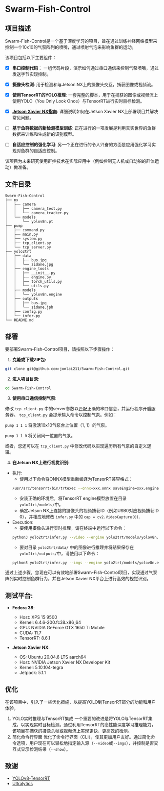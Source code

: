 # Swarm-Fish-Control

## 项目描述

Swarm-Fish-Control是一个基于深度学习的项目，旨在通过训练神经网络模型来控制一个10x10的气泵阵列的喷嘴，通过喷射气泡来影响鱼群的运动。

该项目包括以下主要组件：

- [x] **串口控制代码**： 一组代码片段，演示如何通过串口通信来控制气泵喷嘴，通过发送字节实现控制。

- [x] **摄像头检测**: 用于检测和与Jetson NX上的摄像头交互，捕获图像或视频流。

- [x] **使用TensorRT的YOLO推理**: 一套完整的脚本，用于在捕获的图像或视频流上使用YOLO（You Only Look Once）与TensorRT进行实时目标检测。

- [x] **[Jetson Xavier NX指南](Jetson%20Xavier%20NX%20Deployment_zh.md)**: 详细说明如何在Jetson Xavier NX上部署项目并解决常见问题。

- [ ] **基于鱼群数据的新检测模型训练**: 正在进行的一项发展是利用真实世界的鱼群数据来训练和生成新的识别模型。

- [ ] **自适应控制的强化学习**: 另一个正在进行的令人兴奋的方面是应用强化学习实现对鱼群的自适应控制。

该项目为未来研究使用群控技术在实际应用中（例如控制无人机或自动船的群体运动）做准备。


## 文件目录
```
Swarm-Fish-Control
├── nx
│   ├── camera
│   │   ├── camera_test.py
│   │   └── camera_tracker.py
│   └── models
│       └── yolov8n.pt
├── pump
│   ├── command.py
│   ├── main.py
│   ├── system.py
│   ├── tcp_client.py
│   └── tcp_server.py
├── yolo2trt
│   ├── data
│   │   ├── bus.jpg
│   │   └── zidane.jpg
│   ├── engine_tools
│   │   ├── __init__.py
│   │   ├── engine.py
│   │   ├── torch_utils.py
│   │   └── utils.py
│   ├── models
│   │   └── yolov8n.engine
│   ├── outputs
│   │   ├── bus.jpg
│   │   └── zidane.jph
│   ├── config.py
│   └── infer.py
└── README.md
```



## 部署

要部署Swarm-Fish-Control项目，请按照以下步骤操作：

1. **克隆或下载ZIP包:**
```bash
git clone git@github.com:jonlai211/Swarm-Fish-Control.git
```

2. **进入项目目录:**
```bash
cd Swarm-Fish-Control
```

3. **使用串口通信控制气泵:**

修改 `tcp_client.py` 中的server参数以匹配正确的串口信息，并运行程序开启服务器。 `tcp_client.py` 会提示输入命令以控制气泵。例如：

`pump 1 1 1` 将激活10x10气泵台上位置（1, 1）的气泵。

`pump 1 1 0` 将关闭同一位置的气泵。

或者，您还可以在 `tcp_client.py` 中修改代码以实现遍历所有气泵的自定义逻辑。

4. **在Jetson NX上进行视觉识别:**
- 执行:
    - 使用以下命令将ONNX模型重新编译为TensorRT兼容格式：
    ```bash
    /usr/src/tensorrt/bin/trtexec --onnx=xxx.onnx saveEngine=xxx.engine
    ```
    - 安装正确的环境后，将TensorRT engine模型放置在目录 `yolo2trt/models/`中。
    - 确定Jetson NX上连接的摄像头的视频捕获ID（例如USB0对应视频捕获ID 0），并相应地修改 `infer.py` 中的 `cap = cv2.VideoCapture(0)`.
- Execution:
    - 要使用摄像头进行实时推理，请在终端中运行以下命令：
    ```bash
    python3 yolo2trt/infer.py --video --engine yolo2trt/models/yolov8n.engine
    ```
    - 要对目录 `yolo2trt/data/` 中的图像进行推理并将结果保存在 `yolo2trt/outputs/`中，请使用以下命令：
    ```bash
    python3 yolo2trt/infer.py --imgs --engine yolo2trt/models/yolov8n.engine
    ```
通过上述步骤，您现在可以有效地部署Swarm-Fish-Control项目，实现通过气泵阵列实时控制鱼群行为，并在Jetson Xavier NX平台上进行高效的视觉识别。


## 测试平台:
- **Fedora 38**:
    - Host: XPS 15 9500
    - Kernel: 6.4.6-200.fc38.x86_64
    - GPU: NVIDIA GeForce GTX 1650 Ti Mobile
    - CUDA: 11.7
    - TensorRT: 8.6.1


- **Jetson Xavier NX**:
    - OS: Ubuntu 20.04.6 LTS aarch64
    - Host: NVIDIA Jetson Xavier NX Developer Kit
    - Kernel: 5.10.104-tegra
    - Jetpack: 5.1.1


## 优化

在该项目中，引入了一些优化措施，以提高YOLO到TensorRT部分的功能和用户体验。

1. YOLO实时推理与TensorRT集成
一个重要的改进是将YOLO与TensorRT集成，以实现实时目标检测。通过利用TensorRT的高性能深度学习推理能力，该项目在捕获的摄像头帧或视频流上实现更快、更高效的检测。
2. 简化命令行界面
优化了命令行界面（CLI），使其更加用户友好。通过简化命令选项，用户现在可以轻松地指定输入源（`--video`或`--imgs`），并控制是否交互式显示检测结果（`--show`）。

## 致谢

- [YOLOv8-TensorRT](https://github.com/triple-Mu/YOLOv8-TensorRT)
- [Ultralytics](https://github.com/ultralytics/ultralytics)